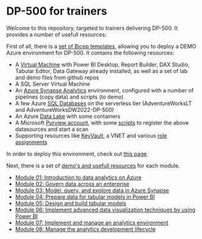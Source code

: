 # DP-500 for trainers

Welcome to this repository, targeted to trainers delivering DP-500. It provides a number of usefull resources:

First of all, there is a [set of Bicep templates](/automation/readme.md), allowing you to deploy a DEMO Azure environment for DP-500. It contains the following resources:

- A [Virtual Machine](/automation/infra.bicep) with Power BI Desktop, Report Builder, DAX Studio, Tabular Editor, Data Gateway already installed, as well as a set of lab and demo files from github repos
- A SQL Server Virtual Machine
- An [Azure Synapse Analytics](/automation/synapse.bicep) environment, configured with a number of pipelines (copy data) and scripts (to demo)
- A few Azure [SQL Databases](/automation/sql.bicep) on the serverless tier (AdventureWorksLT and AdventureWorksDW2022-DP-500)
- An Azure [Data Lake](/automation/datalake.bicep) with some containers
- A Microsoft [Purview account](/automation/purview.bicep), with some [scripts](/scripts/purview.ps1) to register the above datasources and start a scan
- Supporting resources like [KeyVault](/automation/keyvault.bicep), a VNET and various [role assignments](/automation/permissions.bicep)

In order to deploy this environment, check out [this page](/automation/readme.md).

Next, there is a set of [demo's and usefull resources](/demo/readme.md) for each module.

- [Module 01: Introduction to data analytics on Azure](/demo/Module-01-Introduction.md)
- [Module 02: Govern data across an enterprise](/demo/Module-02-Govern-data-accross-an-enterprise.md)
- [Module 03: Model, query, and explore data in Azure Synapse](/demo/Module-03-Model-query-and-explore-data-in-Azure-Synapse)
- [Module 04: Prepare data for tabular models in Power BI](/demo/Module-04-Prepare-data-for-tabular-models-in-Power-BI.md)
- [Module 05: Design and build tabular models](/demo/Module-05-Design-and-build-tabular-models.md)
- [Module 06: Implement advanced data visualization techniques by using Power BI](/demo/Module-06-Implement-advanced-data-visualization-techniques-by-using-Power-BI.md)
- [Module 07: Implement and manage an analytics environment](/demo/Module-07-Implement-and-manage-an-analytics-environment.md)
- [Module 08: Manage the analytics development lifecycle](/demo/Module-08-Manage-the-analytics-development-lifecycle.md)
